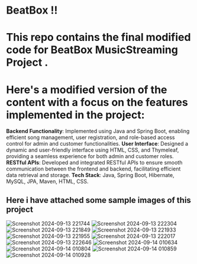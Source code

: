 # BeatBox !!
# This repo contains the final  modified code for BeatBox MusicStreaming Project .
# Here's a modified version of the content with a focus on the features implemented in the project:

**Backend Functionality**: Implemented using Java and Spring Boot, enabling efficient song management, user registration, and role-based access control for admin and customer functionalities.
**User Interface**: Designed a dynamic and user-friendly interface using HTML, CSS, and Thymeleaf, providing a seamless experience for both admin and customer roles.
**RESTful APIs**: Developed and integrated RESTful APIs to ensure smooth communication between the frontend and backend, facilitating efficient data retrieval and storage.
**Tech Stack**: Java, Spring Boot, Hibernate, MySQL, JPA, Maven, HTML, CSS.
## Here i have attached some sample images of this project
![Screenshot 2024-09-13 221744](https://github.com/user-attachments/assets/851e9df8-285b-49b0-b322-421815c28448)
![Screenshot 2024-09-13 222304](https://github.com/user-attachments/assets/501a5fe9-c74e-4028-aedb-edcd3fc45413)
![Screenshot 2024-09-13 221849](https://github.com/user-attachments/assets/fd32bb7f-700a-426b-afe4-2911783ed36d)
![Screenshot 2024-09-13 221933](https://github.com/user-attachments/assets/d927e4ec-a3a4-4799-9159-07c10257eee4)
![Screenshot 2024-09-13 221955](https://github.com/user-attachments/assets/2b444aa3-43ad-404e-ac78-33e1f4d90dc2)
![Screenshot 2024-09-13 222017](https://github.com/user-attachments/assets/0d230255-0cd9-4aa1-a6b4-34a3d96f2911)
![Screenshot 2024-09-13 222646](https://github.com/user-attachments/assets/f57d4385-96ff-42f3-9999-3594afaf260e)
![Screenshot 2024-09-14 010634](https://github.com/user-attachments/assets/5dbf73db-1685-4ffd-9cd0-68cf0a421de3)
![Screenshot 2024-09-14 010804](https://github.com/user-attachments/assets/24a7d0f1-09af-4255-8cc8-afc242b870a2)
![Screenshot 2024-09-14 010859](https://github.com/user-attachments/assets/79a8eb5e-1235-4f1f-a1a2-480913dc2e4f)
![Screenshot 2024-09-14 010928](https://github.com/user-attachments/assets/eb389a8e-d251-4363-8185-dd6486f23735)
